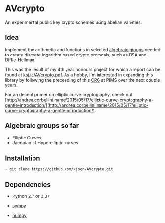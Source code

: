 AVcrypto
========

An experimental public key crypto schemes using abelian varieties.

Idea 
------

Implement the arithmetic and functions in selected [algebraic groups](http://en.wikipedia.org/wiki/Algebraic_group) needed to create discrete logarithm based crypto protocals, such as DSA and Diffie-Hellman. 

This was the result of my 4th year honours project for which a report can be found at [ksj.io/AVcrypto.pdf](https://kjson.github.io/AVcrypto.pdf). As a hobby, I'm interested in expanding this library by following the preceeding of this [CRG](https://www.pims.math.ca/scientific/collaborative-research-groups/crg-explicit-methods-abelian-varieties-2015-2018) at PIMS over the next couple years.

For an decent primer on elliptic curve cryptography, check out [http://andrea.corbellini.name/2015/05/17/elliptic-curve-cryptography-a-gentle-introduction/](http://andrea.corbellini.name/2015/05/17/elliptic-curve-cryptography-a-gentle-introduction/).

Algebraic groups so far
------

- Elliptic Curves
- Jacobian of Hyperelliptic curves 

Installation 
------------------
	- git clone https://github.com/kjson/AVcrypto.git 

Dependencies
------------

- Python 2.7 or 3.3+

- [sympy](http://www.sympy.org/en/index.html)

- [numpy](http://www.numpy.org/)






